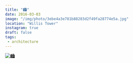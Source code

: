 ```yaml
---
title: "🏙"
date: 2016-03-03
image: "/img/photo/3ebe4a3e781b88283d2f49fa28774e5a.jpg"
location: "Willis Tower"
instagram: true
draft: false
tags:
 - architecture
---
```


![🏙](/img/photo/3ebe4a3e781b88283d2f49fa28774e5a.jpg)
